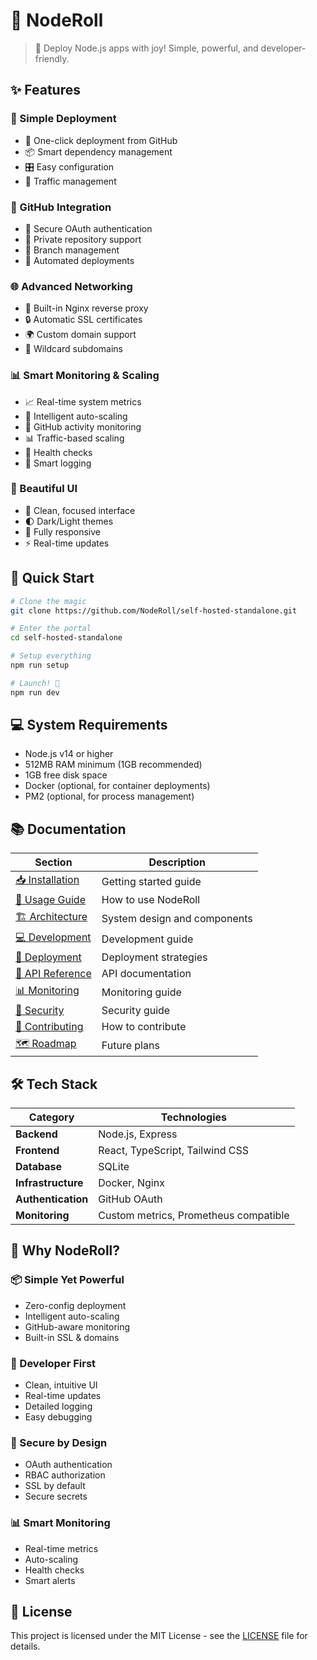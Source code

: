 # 🚀 NodeRoll

> 🌟 Deploy Node.js apps with joy! Simple, powerful, and developer-friendly.

## ✨ Features

### 🎯 Simple Deployment
- 🔄 One-click deployment from GitHub
- 📦 Smart dependency management
- 🎛️ Easy configuration
- 🚦 Traffic management

### 🔐 GitHub Integration
- 🔑 Secure OAuth authentication
- 🏰 Private repository support
- 🌿 Branch management
- 🔄 Automated deployments

### 🌐 Advanced Networking
- 🔄 Built-in Nginx reverse proxy
- 🔒 Automatic SSL certificates
- 🌍 Custom domain support
- 🎯 Wildcard subdomains

### 📊 Smart Monitoring & Scaling
- 📈 Real-time system metrics
- 🔄 Intelligent auto-scaling
- 🐙 GitHub activity monitoring
- 📊 Traffic-based scaling
- 💓 Health checks
- 📝 Smart logging

### 🎨 Beautiful UI
- 🎯 Clean, focused interface
- 🌓 Dark/Light themes
- 📱 Fully responsive
- ⚡ Real-time updates

## 🚀 Quick Start

```bash
# Clone the magic
git clone https://github.com/NodeRoll/self-hosted-standalone.git

# Enter the portal
cd self-hosted-standalone

# Setup everything
npm run setup

# Launch! 🚀
npm run dev
```

## 💻 System Requirements

- Node.js v14 or higher
- 512MB RAM minimum (1GB recommended)
- 1GB free disk space
- Docker (optional, for container deployments)
- PM2 (optional, for process management)

## 📚 Documentation

| Section | Description |
|---------|-------------|
| [📥 Installation](docs/installation/INSTALLATION.md) | Getting started guide |
| [📖 Usage Guide](docs/usage/USAGE.md) | How to use NodeRoll |
| [🏗️ Architecture](docs/ARCHITECTURE.md) | System design and components |
| [💻 Development](docs/development/DEVELOPMENT.md) | Development guide |
| [🚀 Deployment](docs/deployment/STRATEGIES.md) | Deployment strategies |
| [🔌 API Reference](docs/api/API.md) | API documentation |
| [📊 Monitoring](docs/monitoring/MONITORING.md) | Monitoring guide |
| [🔐 Security](docs/security/SECURITY.md) | Security guide |
| [🤝 Contributing](CONTRIBUTING.md) | How to contribute |
| [🗺️ Roadmap](ROADMAP.md) | Future plans |

## 🛠️ Tech Stack

| Category | Technologies |
|----------|-------------|
| **Backend** | Node.js, Express |
| **Frontend** | React, TypeScript, Tailwind CSS |
| **Database** | SQLite |
| **Infrastructure** | Docker, Nginx |
| **Authentication** | GitHub OAuth |
| **Monitoring** | Custom metrics, Prometheus compatible |

## 🌟 Why NodeRoll?

### 📦 Simple Yet Powerful
- Zero-config deployment
- Intelligent auto-scaling
- GitHub-aware monitoring
- Built-in SSL & domains

### 🎯 Developer First
- Clean, intuitive UI
- Real-time updates
- Detailed logging
- Easy debugging

### 🔐 Secure by Design
- OAuth authentication
- RBAC authorization
- SSL by default
- Secure secrets

### 📊 Smart Monitoring
- Real-time metrics
- Auto-scaling
- Health checks
- Smart alerts

## 📝 License

This project is licensed under the MIT License - see the [LICENSE](LICENSE) file for details.
